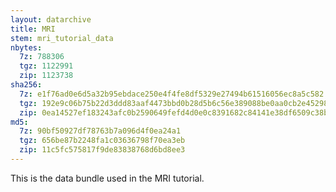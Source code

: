 ```yaml
---
layout: datarchive
title: MRI
stem: mri_tutorial_data
nbytes:
  7z: 788306
  tgz: 1122991
  zip: 1123738
sha256:
  7z: e1f76ad0e6d5a32b95ebdace250e4f4fe8df5329e27494b61516056ec8a5c582
  tgz: 192e9c06b75b22d3ddd83aaf4473bbd0b28d5b6c56e389088be0aa0cb2e45298
  zip: 0ea14527ef183243afc0b2590649fefd4d0e0c8391682c84141e38df6509c38b
md5:
  7z: 90bf50927df78763b7a096d4f0ea24a1
  tgz: 656be87b2248fa1c03636798f70ea3eb
  zip: 11c5fc575817f9de83838768d6bd8ee3
---
```

This is the data bundle used in the MRI tutorial.
